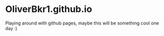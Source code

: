 # OliverBkr1.github.io
Playing around with github pages, maybe this will be something cool one day :)
